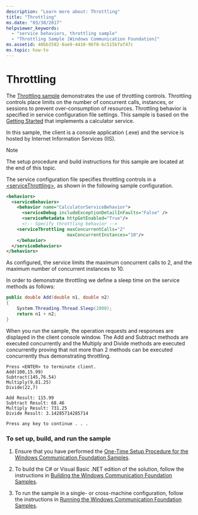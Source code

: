 ```yaml
---
description: "Learn more about: Throttling"
title: "Throttling"
ms.date: "03/30/2017"
helpviewer_keywords:
  - "service behaviors, throttling sample"
  - "Throttling Sample [Windows Communication Foundation]"
ms.assetid: 40bb3582-8ae9-4410-96f0-6c515bfaf47c
ms.topic: how-to
---
```

# Throttling

The [Throttling sample](https://github.com/dotnet/samples/tree/main/framework/wcf) demonstrates the use of throttling controls. Throttling controls place limits on the number of concurrent calls, instances, or sessions to prevent over-consumption of resources. Throttling behavior is specified in service configuration file settings. This sample is based on the [Getting Started](getting-started-sample.md) that implements a calculator service.

In this sample, the client is a console application (.exe) and the service is hosted by Internet Information Services (IIS).

> [!NOTE]
> The setup procedure and build instructions for this sample are located at the end of this topic.

The service configuration file specifies throttling controls in a [\<serviceThrottling>](../../configure-apps/file-schema/wcf/servicethrottling.md), as shown in the following sample configuration.

```xml
<behaviors>
  <serviceBehaviors>
    <behavior name="CalculatorServiceBehavior">
      <serviceDebug includeExceptionDetailInFaults="False" />
      <serviceMetadata httpGetEnabled="True"/>
      <!-- Specify throttling behavior -->
    <serviceThrottling maxConcurrentCalls="2"
                       maxConcurrentInstances="10"/>
    </behavior>
  </serviceBehaviors>
</behaviors>
```

As configured, the service limits the maximum concurrent calls to 2, and the maximum number of concurrent instances to 10.

In order to demonstrate throttling we define a sleep time on the service methods as follows:

```csharp
public double Add(double n1, double n2)
{
    System.Threading.Thread.Sleep(2000);
    return n1 + n2;
}
```

When you run the sample, the operation requests and responses are displayed in the client console window. The Add and Subtract methods are executed concurrently and the Multiply and Divide methods are executed concurrently proving that not more than 2 methods can be executed concurrently thus demonstrating throttling.

```console
Press <ENTER> to terminate client.
Add(100,15.99)
Subtract(145,76.54)
Multiply(9,81.25)
Divide(22,7)

Add Result: 115.99
Subtract Result: 68.46
Multiply Result: 731.25
Divide Result: 3.14285714285714

Press any key to continue . . .
```

### To set up, build, and run the sample

1. Ensure that you have performed the [One-Time Setup Procedure for the Windows Communication Foundation Samples](one-time-setup-procedure-for-the-wcf-samples.md).

2. To build the C# or Visual Basic .NET edition of the solution, follow the instructions in [Building the Windows Communication Foundation Samples](building-the-samples.md).

3. To run the sample in a single- or cross-machine configuration, follow the instructions in [Running the Windows Communication Foundation Samples](running-the-samples.md).
